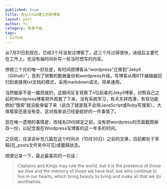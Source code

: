 ```yaml
--- 
published: true
title: 在github建立的新博客
layout: post
author: Yu
category: 聚类不能
tags:
- Github
---
```

从7月31日到现在，已经3个月没发过博客了，这三个月过得很快，进组后主要忙在工作上，也没有抽时间补写一些当时想写的内容。

停顿三个月的唯一好处是，有时间把博客从<q>wordpress</q>迁移到<q>Jekyll（Github）</q>，告别了频繁的数据备份和wordpress升级。写博客从用RTF编辑器回归到直接用txt文档的模式，采用markdown语法，简单通用。

当然搬家不是一蹴而就的，这期间反复观察了n位前辈的Jekyll博客，对照自己之前的Wordpress博客把外观套了下来，没有系统学习，有点东拼西凑，有些功能例如“搜索”就没能保留下来（说白了就是我不会用JavaScript或Ruby写搜索）。大体框架还是没有变，这对我来说已经是挺好的一件事情了。

现在唯一遗憾的事情是，改域名DNS绑定之前，没有把wordpress的页面截图保存一份，以纪念我在Wordpress写博客的这一年多的时间。

之后呢，应该会补充几篇在这个时间点（10月30日）之前的文章，目前都处于草稿(在_posts文件夹中可见)或腹稿状态。

顺便记录一下，最近最喜欢的一句话：

>Captains and Kings may rule the world, but it is the presence of those we love and the memory of those we have lost, but who continue to live in our hearts, which bring beauty to living and make all that we do worthwhile.
